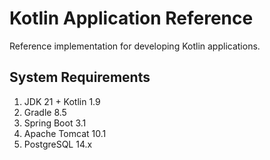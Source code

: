 # Kotlin Application Reference
Reference implementation for developing Kotlin applications.

## System Requirements

1. JDK 21 + Kotlin 1.9
2. Gradle 8.5
3. Spring Boot 3.1
4. Apache Tomcat 10.1
5. PostgreSQL 14.x